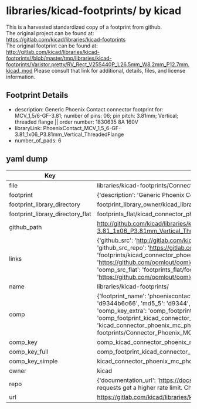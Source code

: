 # libraries/kicad-footprints/ by kicad  
This is a harvested standardized copy of a footprint from github.  
The original project can be found at:  
https://gitlab.com/kicad/libraries/kicad-footprints  
The original footprint can be found at:
http://gitlab.com/kicad/libraries/kicad-footprints//blob/master/tmp/libraries/kicad-footprints/Varistor.pretty/RV_Rect_V25S440P_L26.5mm_W8.2mm_P12.7mm.kicad_mod
Please consult that link for additional, details, files, and license information.  
## Footprint Details
* description: Generic Phoenix Contact connector footprint for: MCV_1,5/6-GF-3.81; number of pins: 06; pin pitch: 3.81mm; Vertical; threaded flange || order number: 1830635 8A 160V  
* libraryLink: PhoenixContact_MCV_1,5_6-GF-3.81_1x06_P3.81mm_Vertical_ThreadedFlange  
* number_of_pads: 6  
## yaml dump  
| Key | Value |  
| --- | --- |  
| file | libraries/kicad-footprints/Connector_Phoenix_MC.pretty/PhoenixContact_MCV_1,5_6-GF-3.81_1x06_P3.81mm_Vertical_ThreadedFlange.kicad_mod |  
| footprint | {'description': 'Generic Phoenix Contact connector footprint for: MCV_1,5/6-GF-3.81; number of pins: 06; pin pitch: 3.81mm; Vertical; threaded flange || order number: 1830635 8A 160V', 'libraryLink': 'PhoenixContact_MCV_1,5_6-GF-3.81_1x06_P3.81mm_Vertical_ThreadedFlange', 'number_of_pads': 6} |  
| footprint_library_directory | footprint_library_owner/kicad_libraries/kicad-footprints/ |  
| footprint_library_directory_flat | footprints_flat/kicad_connector_phoenix_mc_phoenixcontact_mcv_1,5_6_gf_3_81_1x06_p3_81mm_vertical_threadedflange/working |  
| github_path | http://github.com/kicad/libraries/kicad-footprints//blob/master/tmp/libraries/kicad-footprints/Connector_Phoenix_MC.pretty/PhoenixContact_MCV_1,5_6-GF-3.81_1x06_P3.81mm_Vertical_ThreadedFlange.kicad_mod |  
| links | {'github_src': 'http://gitlab.com/kicad/libraries/kicad-footprints//blob/master/tmp/libraries/kicad-footprints/Varistor.pretty/RV_Rect_V25S440P_L26.5mm_W8.2mm_P12.7mm.kicad_mod', 'github_src_repo': 'https://gitlab.com/kicad/libraries/kicad-footprints', 'oomp_bot': 'footprints/kicad_connector_phoenix_mc_phoenixcontact_mcv_1,5_6_gf_3_81_1x06_p3_81mm_vertical_threadedflange/working', 'oomp_bot_github': 'https://github.com/oomlout/oomlout_oomp_footprint_bot/tree/main/footprints/kicad_connector_phoenix_mc_phoenixcontact_mcv_1,5_6_gf_3_81_1x06_p3_81mm_vertical_threadedflange/working', 'oomp_src_flat': 'footprints_flat/footprints_flat/kicad_connector_phoenix_mc_phoenixcontact_mcv_1,5_6_gf_3_81_1x06_p3_81mm_vertical_threadedflange/working', 'oomp_src_flat_github': 'https://github.com/oomlout/oomlout_oomp_footprint_src/tree/main/footprints_flat/kicad_connector_phoenix_mc_phoenixcontact_mcv_1,5_6_gf_3_81_1x06_p3_81mm_vertical_threadedflange/working'} |  
| name | libraries/kicad-footprints/ |  
| oomp | {'footprint_name': 'phoenixcontact_mcv_1,5_6_gf_3_81_1x06_p3_81mm_vertical_threadedflange', 'library_name': 'connector_phoenix_mc', 'md5': 'd9344b6c66ef11bf403286e3c61db0e2', 'md5_10': 'd9344b6c66', 'md5_5': 'd9344', 'md5_6': 'd9344b', 'oomp_key': 'oomp_kicad_connector_phoenix_mc_phoenixcontact_mcv_1,5_6_gf_3_81_1x06_p3_81mm_vertical_threadedflange', 'oomp_key_extra': 'oomp_footprint_kicad_connector_phoenix_mc_phoenixcontact_mcv_1,5_6_gf_3_81_1x06_p3_81mm_vertical_threadedflange', 'oomp_key_full': 'oomp_footprint_kicad_connector_phoenix_mc_phoenixcontact_mcv_1,5_6_gf_3_81_1x06_p3_81mm_vertical_threadedflange_d9344b', 'oomp_key_simple': 'kicad_connector_phoenix_mc_phoenixcontact_mcv_1,5_6_gf_3_81_1x06_p3_81mm_vertical_threadedflange', 'original_filename': 'libraries/kicad-footprints/Connector_Phoenix_MC.pretty/PhoenixContact_MCV_1,5_6-GF-3.81_1x06_P3.81mm_Vertical_ThreadedFlange.kicad_mod', 'owner_name': 'kicad'} |  
| oomp_key | oomp_kicad_connector_phoenix_mc_phoenixcontact_mcv_1,5_6_gf_3_81_1x06_p3_81mm_vertical_threadedflange |  
| oomp_key_full | oomp_footprint_kicad_connector_phoenix_mc_phoenixcontact_mcv_1,5_6_gf_3_81_1x06_p3_81mm_vertical_threadedflange |  
| oomp_key_simple | kicad_connector_phoenix_mc_phoenixcontact_mcv_1,5_6_gf_3_81_1x06_p3_81mm_vertical_threadedflange |  
| owner | kicad |  
| repo | {'documentation_url': 'https://docs.github.com/rest/overview/resources-in-the-rest-api#rate-limiting', 'message': "API rate limit exceeded for 84.66.173.59. (But here's the good news: Authenticated requests get a higher rate limit. Check out the documentation for more details.)"} |  
| url | https://gitlab.com/kicad/libraries/kicad-footprints |  


